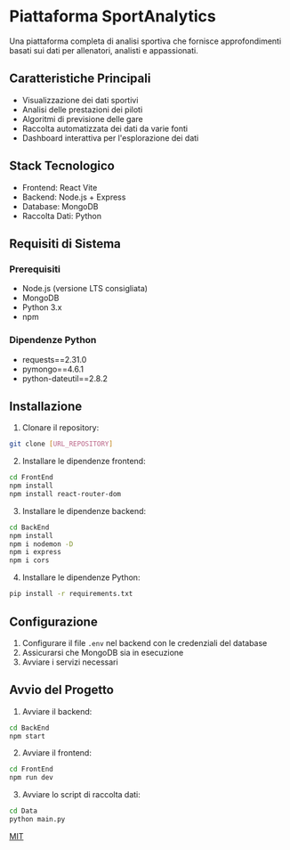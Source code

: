 # Piattaforma SportAnalytics

Una piattaforma completa di analisi sportiva che fornisce approfondimenti basati sui dati per allenatori, analisti e appassionati.

## Caratteristiche Principali

- Visualizzazione dei dati sportivi
- Analisi delle prestazioni dei piloti
- Algoritmi di previsione delle gare
- Raccolta automatizzata dei dati da varie fonti
- Dashboard interattiva per l'esplorazione dei dati

## Stack Tecnologico

- Frontend: React Vite
- Backend: Node.js + Express
- Database: MongoDB
- Raccolta Dati: Python

## Requisiti di Sistema

### Prerequisiti

- Node.js (versione LTS consigliata)
- MongoDB
- Python 3.x
- npm

### Dipendenze Python
- requests==2.31.0
- pymongo==4.6.1
- python-dateutil==2.8.2

## Installazione

1. Clonare il repository:
```bash
git clone [URL_REPOSITORY]
```

2. Installare le dipendenze frontend:
```bash
cd FrontEnd
npm install
npm install react-router-dom
```

3. Installare le dipendenze backend:
```bash
cd BackEnd
npm install
npm i nodemon -D
npm i express
npm i cors
```

4. Installare le dipendenze Python:
```bash
pip install -r requirements.txt
```

## Configurazione

1. Configurare il file `.env` nel backend con le credenziali del database
2. Assicurarsi che MongoDB sia in esecuzione
3. Avviare i servizi necessari

## Avvio del Progetto

1. Avviare il backend:
```bash
cd BackEnd
npm start
```

2. Avviare il frontend:
```bash
cd FrontEnd
npm run dev
```

3. Avviare lo script di raccolta dati:
```bash
cd Data
python main.py
```

[MIT](https://choosealicense.com/licenses/mit/)
